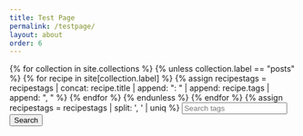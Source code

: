 ```yaml
---
title: Test Page
permalink: /testpage/
layout: about
order: 6
---
```


<html>
  <body>
    <div>
      {% for collection in site.collections %}
        {% unless collection.label == "posts" %}
          {% for recipe in site[collection.label] %}
            {% assign recipestags = recipestags | concat: recipe.title | append: ": " | append: recipe.tags | append: ", " %}
          {% endfor %}
        {% endunless %}
      {% endfor %}
      {% assign recipestags = recipestags | split: ', ' | uniq %}
      <input type="text" id="searchInput" placeholder="Search tags">
      <button type="submit" onclick="recipeSearch()" id="searchButton">Search</button>
      <p id="paragraph"></p>
      <script>
          function recipeSearch() {
            var input, filter, tags, i, txtValue;
            input = document.getElementById('searchInput');
            paragraph = document.getElementById('paragraph');
            filter = input.value.toLowerCase();
            tags = {{ recipe_tags | jsonify }};
            var recipes = {{ recipestags | jsonify}};
            var results = [];
            var directories = {{ site.collections | map: "directory" | jsonify }};
            var collections = {{ site.collections | map: "label" | jsonify }};
            for (i = 0; i < tags.length; i++) {
              txtValue = tags[i];
              if (txtValue.toLowerCase().indexOf(filter) > -1) {
                results.push(txtValue);
              }
            }
            if (filter === "") {
              paragraph.innerText = "Nothing found";
              return;
            }
            paragraph.innerText = 'Collections: ' + collections.join(', ') + 'Directories: ' + directories.join(', ') + 'Recipes: ' + recipes.join(', ');
          }
        </script>
    </div>
  </body>
</html>

